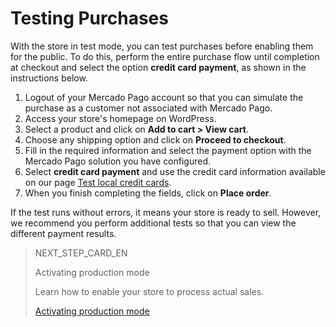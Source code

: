 # Testing Purchases

With the store in test mode, you can test purchases before enabling them for the public. To do this, perform the entire purchase flow until completion at checkout and select the option **credit card payment**, as shown in the instructions below.

1. Logout of your Mercado Pago account so that you can simulate the purchase as a customer not associated with Mercado Pago.
2. Access your store's homepage on WordPress.
3. Select a product and click on **Add to cart > View cart**.
4. Choose any shipping option and click on **Proceed to checkout**.
5. Fill in the required information and select the payment option with the Mercado Pago solution you have configured.
6. Select **credit card payment** and use the credit card information available on our page [Test local credit cards](/developers/en/docs/woocomerce/additional-content/your-integrations/test/cards).
7. When you finish completing the fields, click on **Place order**.

If the test runs without errors, it means your store is ready to sell. However, we recommend you perform additional tests so that you can view the different payment results.

> NEXT_STEP_CARD_EN
>
> Activating production mode
>
> Learn how to enable your store to process actual sales.
>
> [Activating production mode](https://www.mercadopago[FAKER][URL][DOMAIN]/developers/en/guides/woocommerce/goto-production)